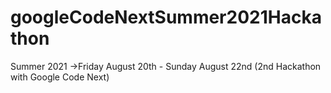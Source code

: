 # googleCodeNextSummer2021Hackathon
Summer 2021 ->Friday August 20th - Sunday August 22nd (2nd Hackathon with Google Code Next)
